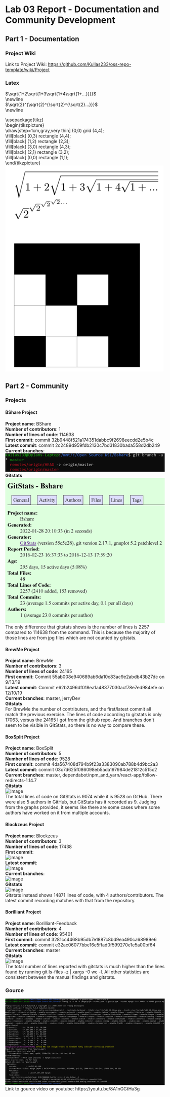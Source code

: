 # Lab 03 Report - Documentation and Community Development
## Part 1 - Documentation
### Project Wiki
Link to Project Wiki: https://github.com/Kullas233/oss-repo-template/wiki/Project

### Latex
$\sqrt{1+2\sqrt{1+3\sqrt{1+4\sqrt{1+...}}}}$  
\newline  
$\sqrt{2}^{\sqrt{2}^{\sqrt{2}^{\sqrt{2}...}}}$  
\newline  
  
\usepackage{tikz}  
\begin{tikzpicture}  
\draw[step=1cm,gray,very thin] (0,0) grid (4,4);  
\fill[black] (0,3) rectangle (4,4);  
\fill[black] (1,2) rectangle (2,3);  
\fill[black] (3,0) rectangle (4,3);  
\fill[black] (2,1) rectangle (3,2);  
\fill[black] (0,0) rectangle (1,1);  
\end{tikzpicture}  
<img src="images/latex.png" width="500" height="650">

## Part 2 - Community
### Projects
#### BShare Project
**Project name**: BShare  
**Number of contributors**: 1  
**Number of lines of code**: 114638  
**First commit**: commit 32b9448f521a174351dabbc9f2698eecdd2e5b4c  
**Latest commit**: commit 2c2489d959fdb2130c7bd31830bada558d2db249  
**Current branches**:  
![image](https://raw.githubusercontent.com/Kullas233/oss-repo-template/master/labs/lab-03/images/branches.png)  
**Gitstats**  
![image](https://raw.githubusercontent.com/Kullas233/oss-repo-template/master/labs/lab-03/images/gitstats.png)  
The only difference that gitstats shows is the number of lines is 2257 compared to 114638 from the command. This is because the majority of those lines are from jpg files which are not counted by gitstats.

#### BrewMe Project  
**Project name**: BrewMe  
**Number of contributors**: 3  
**Number of lines of code**: 24165  
**First commit**: Commit 55ab008e940689ab6da10c83ac9e2abdb43b27dc on 9/13/19  
**Latest commit**: Commit e62b2496df018ea1a48377030acf78e7ed984efe on 12/10/19  
**Current branches**: master, jerryDev  
**Gitstats**  
For BrewMe the number of contributers, and the first/latest commit all match the previous exercise. The lines of code according to gitstats is only 17063, versus the 24165 I got from the github repo. And branches don't seem to be visible in GitStats, so there is no way to compare these. 

#### BoxSplit Project
**Project name**: BoxSplit  
**Number of contributors**: 5  
**Number of lines of code**: 9528  
**First commit**: commit 4da567408d794b9f23a3383090ab788b4d9bc2a3  
**Latest commit**: commit 03c7d625f086098eb5ada197984de21812c515c2  
**Current branches**: master, dependabot/npm_and_yarn/react-app/follow-redirects-1.14.7  
**Gitstats**  
![image](https://user-images.githubusercontent.com/60198697/151603077-41a2c1dd-c44a-423c-98d8-6288467baea5.png)  
The total lines of code on GitStats is 9074 while it is 9528 on GitHub. There were also 5 authors in GitHub, but GitStats has it recorded as 9. Judging from the graphs provided, it seems like there are some cases where some authors have worked on it from multiple accounts.  

#### Blockzeus Project
**Project name**: Blockzeus  
**Number of contributors**: 3  
**Number of lines of code**: 17438  
**First commit**:  
![image](https://user-images.githubusercontent.com/60018973/151598504-2c70522b-8b93-4e63-bdcb-1a2fffaac15d.png)  
**Latest commit**:  
![image](https://user-images.githubusercontent.com/60018973/151598653-a623cd6a-bc83-4d8c-9902-b1ca7c18093d.png)  
**Current branches**:  
![image](https://user-images.githubusercontent.com/60018973/151598735-b770752a-280f-4f66-9c41-a3646c31b497.png)  
**Gitstats**  
![image](https://user-images.githubusercontent.com/60018973/151603164-b1be4068-4e11-426e-a8c9-bcc3b3cb6d63.png)  
Gitstats instead shows 14871 lines of code, with 4 authors/contributors. The latest commit recording matches with that from the repository.

#### Borilliant Project
**Project name**: Borilliant-Feedback  
**Number of contributors**: 4  
**Number of lines of code**: 95401  
**First commit**: commit 3281cc4468b95db7e1887c8bd9ea490ca68989e6  
**Latest commit**: commit e32ac06077bbe16e5ffad0f599270e1e5a00bf64  
**Current branches**: master  
**Gitstats**  
![image](https://user-images.githubusercontent.com/48782723/151601680-4e8bfec0-595f-460c-b503-47882b395ed3.png)  
The total number of lines reported with gitstats is much higher than the lines found by running git ls-files -z | xargs -0 wc -l. All other statistics are consistent between the manual findings and gitstats.

### Gource
<img src="images/gource.png">  
Link to gource video on youtube: https://youtu.be/8A1nGGtHu3g